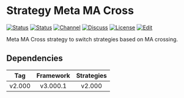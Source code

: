 # Strategy Meta MA Cross

[![Status][gha-image-check-master]][gha-link-check-master]
[![Status][gha-image-compile-master]][gha-link-compile-master]
[![Channel][tg-channel-image]][tg-channel-link]
[![Discuss][gh-discuss-badge]][gh-discuss-link]
[![License][license-image]][license-link]
[![Edit][gh-edit-badge]][gh-edit-link]

Meta MA Cross strategy to switch strategies based on MA crossing.

## Dependencies

| Tag      | Framework | Strategies |
|:--------:|:---------:|:----------:|
| v2.000   | v3.000.1  | v2.000     |

<!-- Named links -->

[gh-discuss-badge]: https://img.shields.io/badge/Discussions-Q&A-blue.svg?logo=github
[gh-discuss-link]: https://github.com/EA31337/EA31337-Strategies/discussions

[gh-edit-badge]: https://img.shields.io/badge/GitHub-edit-purple.svg?logo=github
[gh-edit-link]: https://github.dev/EA31337/Strategy-Meta_MA_Cross

[gha-link-check-master]: https://github.com/EA31337/Strategy-Meta_MA_Cross/actions?query=workflow:Check+branch%3Amaster
[gha-image-check-master]: https://github.com/EA31337/Strategy-Meta_MA_Cross/workflows/Check/badge.svg?branch=master
[gha-link-compile-master]: https://github.com/EA31337/Strategy-Meta_MA_Cross/actions?query=workflow:Compile+branch%3Amaster
[gha-image-compile-master]: https://github.com/EA31337/Strategy-Meta_MA_Cross/workflows/Compile/badge.svg?branch=master

[tg-channel-image]: https://img.shields.io/badge/Telegram-join-0088CC.svg?logo=telegram
[tg-channel-link]: https://t.me/EA31337

[license-image]: https://img.shields.io/github/license/EA31337/EA31337-Strategies.svg
[license-link]: https://tldrlegal.com/license/gnu-general-public-license-v3-(gpl-3)

